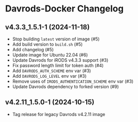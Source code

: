 # Davrods-Docker Changelog

## v4.3.3_1.5.1-1 (2024-11-18)

- Stop building `latest` version of image (#5)
- Add build version to `build.sh` (#5)
- Add changelog (#5)
- Update image for Ubuntu 22.04 (#6)
- Update Davrods for iRODS v4.3.3 support (#3)
- Fix password length limit for token auth (#4)
- Add `DAVRODS_AUTH_SCHEME` env var (#3)
- Add `DAVRODS_LOG_LEVEL` env var (#3)
- Remove uses of `IRODS_AUTHENTICATION_SCHEME` env var (#3)
- Update Davrods dependency to forked version (#9)

## v4.2.11_1.5.0-1 (2024-10-15)

- Tag release for legacy Davrods v4.2.11 image
